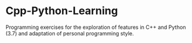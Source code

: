 # Cpp-Python-Learning
Programming exercises for the exploration of features in C++ and Python (3.7) and adaptation of personal programming style.
